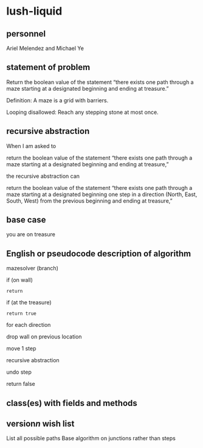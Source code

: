 # lush-liquid
## personnel
Ariel Melendez and Michael Ye
## statement of problem
Return the boolean value of the statement “there exists one path through a maze starting at a designated beginning and ending at treasure.”

Definition: A maze is a grid with barriers.

Looping disallowed: Reach any stepping stone at most once.
## recursive abstraction
When I am asked to 

  return the boolean value of the statement “there exists one path through a maze starting at a     designated beginning and ending at treasure,”
  
the recursive abstraction can

  return the boolean value of the statement “there exists one path through a maze starting at a     designated beginning one step in a direction (North, East, South, West) from the previous beginning and ending at treasure,”
## base case
you are on treasure
## English or pseudocode description of algorithm
mazesolver (branch)

if (on wall)
    
    return 
    
if (at the treasure)

    return true
  
for each direction

  drop wall on previous location

  move 1 step
  
  recursive abstraction
  
  undo step
  
return false
## class(es) with fields and methods
## version*n* wish list
List all possible paths
Base algorithm on junctions rather than steps
